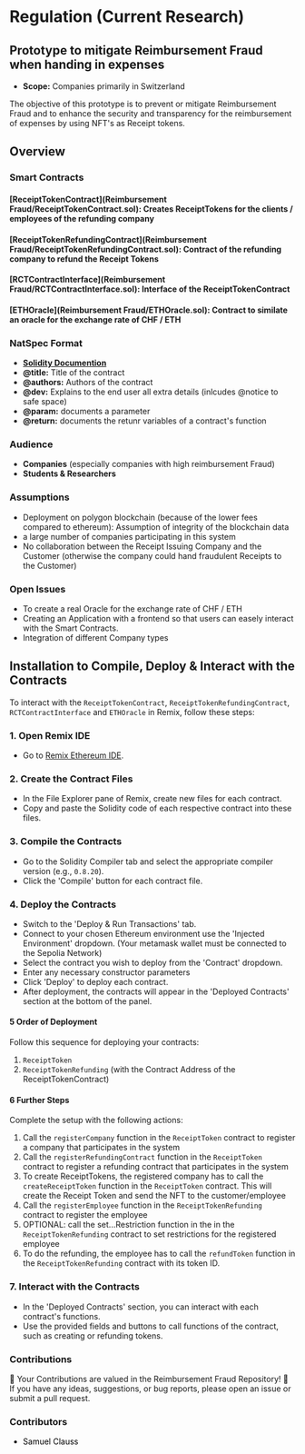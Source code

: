 # Regulation (Current Research)

## Prototype to mitigate Reimbursement Fraud when handing in expenses
- **Scope:** Companies primarily in Switzerland

The objective of this prototype is to prevent or mitigate Reimbursement Fraud and to enhance the security and transparency for the reimbursement of expenses by using NFT's as Receipt tokens. 
## Overview
### Smart Contracts
#### [ReceiptTokenContract](Reimbursement Fraud/ReceiptTokenContract.sol): Creates ReceiptTokens for the clients / employees of the refunding company
#### [ReceiptTokenRefundingContract](Reimbursement Fraud/ReceiptTokenRefundingContract.sol): Contract of the refunding company to refund the Receipt Tokens
#### [RCTContractInterface](Reimbursement Fraud/RCTContractInterface.sol): Interface of the ReceiptTokenContract
#### [ETHOracle](Reimbursement Fraud/ETHOracle.sol): Contract to similate an oracle for the exchange rate of CHF / ETH

### NatSpec Format
- **[Solidity Documention](https://docs.soliditylang.org/en/latest/natspec-format.html)**
- **@title:** Title of the contract
- **@authors:** Authors of the contract
- **@dev:** Explains to the end user all extra details (inlcudes @notice to safe space)
- **@param:** documents a parameter
- **@return:** documents the retunr variables of a contract's function

### Audience
- **Companies** (especially companies with high reimbursement Fraud)
- **Students & Researchers**

### Assumptions
- Deployment on polygon blockchain (because of the lower fees compared to ethereum): Assumption of integrity of the blockchain data
- a large number of companies participating in this system
- No collaboration between the Receipt Issuing Company and the Customer (otherwise the company could hand fraudulent Receipts to the Customer)

### Open Issues
- To create a real Oracle for the exchange rate of CHF / ETH
- Creating an Application with a frontend so that users can easely interact with the Smart Contracts.
- Integration of different Company types

## Installation to Compile, Deploy & Interact with the Contracts

To interact with the `ReceiptTokenContract`, `ReceiptTokenRefundingContract`, `RCTContractInterface` and `ETHOracle` in Remix, follow these steps:
### 1. Open Remix IDE
   - Go to [Remix Ethereum IDE](https://remix.ethereum.org/).

### 2. Create the Contract Files
   - In the File Explorer pane of Remix, create new files for each contract.
   - Copy and paste the Solidity code of each respective contract into these files.

### 3. Compile the Contracts
   - Go to the Solidity Compiler tab and select the appropriate compiler version (e.g., `0.8.20`).
   - Click the 'Compile' button for each contract file.

### 4. Deploy the Contracts
   - Switch to the 'Deploy & Run Transactions' tab.
   - Connect to your chosen Ethereum environment use the 'Injected Environment' dropdown. (Your metamask wallet must be connected to the Sepolia Network)
   - Select the contract you wish to deploy from the 'Contract' dropdown.
   - Enter any necessary constructor parameters
   - Click 'Deploy' to deploy each contract. 
   - After deployment, the contracts will appear in the 'Deployed Contracts' section at the bottom of the panel.

#### 5 Order of Deployment
Follow this sequence for deploying your contracts:
  1. `ReceiptToken`
  2. `ReceiptTokenRefunding` (with the Contract Address of the ReceiptTokenContract)
  
#### 6 Further Steps
Complete the setup with the following actions:
  1. Call the `registerCompany` function in the `ReceiptToken` contract to register a company that participates in the system
  1. Call the `registerRefundingContract` function in the `ReceiptToken` contract to register a refunding contract that participates in the system
  3. To create ReceiptTokens, the registered company has to call the `createReceiptToken` function in the `ReceiptToken` contract. This will create the Receipt Token and send the NFT to the customer/employee
  4. Call the `registerEmployee` function in the `ReceiptTokenRefunding` contract to register the employee
  5. OPTIONAL: call the set...Restriction function in the in the `ReceiptTokenRefunding` contract to set restrictions for the registered employee
  6. To do the refunding, the employee has to call the `refundToken` function in the `ReceiptTokenRefunding` contract with its token ID.

### 7. Interact with the Contracts
   - In the 'Deployed Contracts' section, you can interact with each contract's functions.
   - Use the provided fields and buttons to call functions of the contract, such as creating or refunding tokens.

### Contributions
🌟 Your Contributions are valued in the Reimbursement Fraud Repository! 🌟  
If you have any ideas, suggestions, or bug reports, please open an issue or submit a pull request.

### Contributors
- <a href="https://github.com/SamuelClauss" style="text-decoration: none; color: black;">Samuel Clauss</a>
